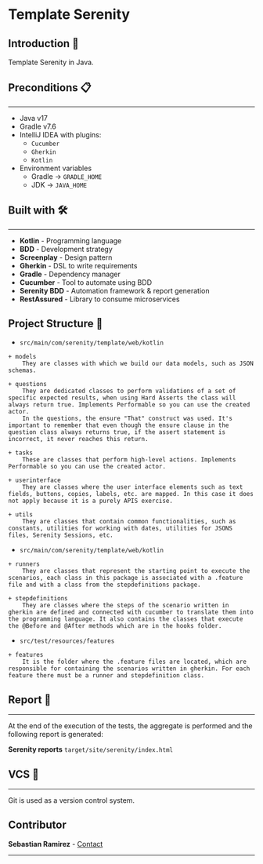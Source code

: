 # **Template Serenity**

## Introduction 🚀

Template Serenity in Java.

## Preconditions 📋

---
- Java v17
- Gradle v7.6
- IntelliJ IDEA with plugins:
    + ```Cucumber```
    + ```Gherkin```
    + ```Kotlin```
- Environment variables
    + Gradle → ```GRADLE_HOME```
    + JDK → ```JAVA_HOME```
## Built with 🛠

---
- **Kotlin** - Programming language
- **BDD** - Development strategy
- **Screenplay** - Design pattern
- **Gherkin** - DSL to write requirements
- **Gradle** - Dependency manager
- **Cucumber** - Tool to automate using BDD
- **Serenity BDD** - Automation framework & report generation
- **RestAssured** - Library to consume microservices

## Project Structure 🚧

* ```src/main/com/serenity/template/web/kotlin```
``` 
+ models
    They are classes with which we build our data models, such as JSON schemas.

+ questions
    They are dedicated classes to perform validations of a set of specific expected results, when using Hard Asserts the class will always return true. Implements Performable so you can use the created actor.
    In the questions, the ensure "That" construct was used. It's important to remember that even though the ensure clause in the question class always returns true, if the assert statement is incorrect, it never reaches this return.

+ tasks
    These are classes that perform high-level actions. Implements Performable so you can use the created actor.

+ userinterface
    They are classes where the user interface elements such as text fields, buttons, copies, labels, etc. are mapped. In this case it does not apply because it is a purely APIS exercise.

+ utils
    They are classes that contain common functionalities, such as constants, utilities for working with dates, utilities for JSONS files, Serenity Sessions, etc.
```

* ```src/main/com/serenity/template/web/kotlin```
```
+ runners
    They are classes that represent the starting point to execute the scenarios, each class in this package is associated with a .feature file and with a class from the stepdefinitions package.

+ stepdefinitions
    They are classes where the steps of the scenario written in gherkin are defined and connected with cucumber to translate them into the programming language. It also contains the classes that execute the @Before and @After methods which are in the hooks folder.
 ```

* ```src/test/resources/features```
```
+ features
    It is the folder where the .feature files are located, which are responsible for containing the scenarios written in gherkin. For each feature there must be a runner and stepdefinition class.
```

## Report 📑

---
At the end of the execution of the tests, the aggregate is performed and the following report is generated:

**Serenity reports** ```target/site/serenity/index.html```

## VCS 🔀

---
Git is used as a version control system.

## Contributor

**Sebastian Ramirez** - [Contact](mailto:sebastianramirez.g@outlook.com)

---
